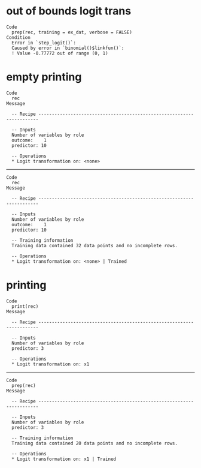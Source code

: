 # out of bounds logit trans

    Code
      prep(rec, training = ex_dat, verbose = FALSE)
    Condition
      Error in `step_logit()`:
      Caused by error in `binomial()$linkfun()`:
      ! Value -0.77772 out of range (0, 1)

# empty printing

    Code
      rec
    Message
      
      -- Recipe ----------------------------------------------------------------------
      
      -- Inputs 
      Number of variables by role
      outcome:    1
      predictor: 10
      
      -- Operations 
      * Logit transformation on: <none>

---

    Code
      rec
    Message
      
      -- Recipe ----------------------------------------------------------------------
      
      -- Inputs 
      Number of variables by role
      outcome:    1
      predictor: 10
      
      -- Training information 
      Training data contained 32 data points and no incomplete rows.
      
      -- Operations 
      * Logit transformation on: <none> | Trained

# printing

    Code
      print(rec)
    Message
      
      -- Recipe ----------------------------------------------------------------------
      
      -- Inputs 
      Number of variables by role
      predictor: 3
      
      -- Operations 
      * Logit transformation on: x1

---

    Code
      prep(rec)
    Message
      
      -- Recipe ----------------------------------------------------------------------
      
      -- Inputs 
      Number of variables by role
      predictor: 3
      
      -- Training information 
      Training data contained 20 data points and no incomplete rows.
      
      -- Operations 
      * Logit transformation on: x1 | Trained


